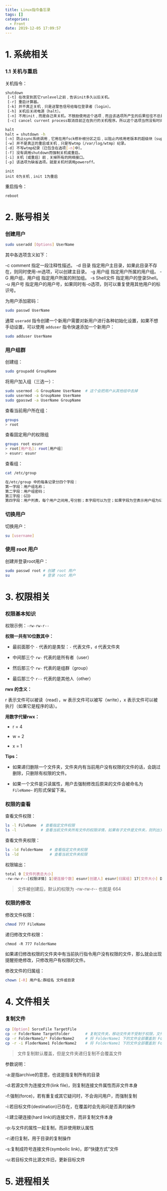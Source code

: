 ```yaml
---
title: Linux指令备忘录
tags: []
categories:
  - Front
date: 2019-12-05 17:09:57
---
```


# 1. 系统相关

### 1.1 关机与重启

关机指令：

```sh
shutdown 
 [-t] 在改变到其它runlevel之前﹐告诉init多久以后关机。
 [-r] 重启计算器。
 [-k] 并不真正关机﹐只是送警告信号给每位登录者〔login〕。
 [-h] 关机后关闭电源〔halt〕。
 [-n] 不用init﹐而是自己来关机。不鼓励使用这个选项﹐而且该选项所产生的后果往往不总是你所预期得到的。
 [-c] cancel current process取消目前正在执行的关机程序。所以这个选项当然没有时间参数﹐但是可以输入一个用来解释的讯
```

```sh
halt 
halt = shutdown -h
[-n] 防止sync系统调用﹐它用在用fsck修补根分区之后﹐以阻止内核用老版本的超级块〔superblock〕覆盖修补过的超级块。
[-w] 并不是真正的重启或关机﹐只是写wtmp〔/var/log/wtmp〕纪录。
[-d] 不写wtmp纪录〔已包含在选项[-n]中〕。
[-f] 没有调用shutdown而强制关机或重启。
[-i] 关机〔或重启〕前﹐关掉所有的网络接口。
[-p] 该选项为缺省选项。就是关机时调用poweroff。
```

```
init
init 0为关机﹐init 1为重启
```

重启指令：

```
reboot
```

# 2. 账号相关

### 创建用户

```sh
sudo useradd [Options] UserName
```

其中各选项含义如下：

-c comment 指定一段注释性描述。
-d 目录 指定用户主目录，如果此目录不存在，则同时使用-m选项，可以创建主目录。
-g 用户组 指定用户所属的用户组。
-G 用户组，用户组 指定用户所属的附加组。
-s Shell文件 指定用户的登录Shell。
-u 用户号 指定用户的用户号，如果同时有-o选项，则可以重复使用其他用户的标识号。

为用户添加密码：

```sh
sudo passwd UserName
```

通常 `useradd` 指令创建一个新用户需要对新用户进行各种初始化设置，如果不想手动设置，可以使用 `adduser` 指令快速添加一个新用户：

```sh
sudo adduser UserName
```

### 用户组群

创建组：

```sh
sudo groupadd GroupName 
```

将用户加入组（三选一）：

```sh
sudo usermod -G GroupName UserName  # 这个会把用户从其他组中去掉
sudo usermod -a GroupName UserName
sudo gpasswd -a UserName GroupName
```

查看当前用户所在组：

```sh
groups
> root
```

查看固定用户的权限组

```sh
groups root esunr
> root[用户名]: root[用户组]
> esunr: esunr
```

查看组：

```sh
cat /etc/group

在/etc/group 中的每条记录分四个字段：
第一字段：用户组名称；
第二字段：用户组密码；
第三字段：GID
第四字段：用户列表，每个用户之间用,号分割；本字段可以为空；如果字段为空表示用户组为GID的用户名；
```

### 切换用户

切换用户：

```sh
su [username]
```

### 使用 root 用户

创建并登录root用户：

```sh
sudo passwd root # 创建 root 用户
su 				 # 登录 root 用户
```

# 3. 权限相关

### 权限基本知识

权限示例：`-rw-rw-r--`

**权限一共有10位数其中：**

- 最前面那个 `-` 代表的是类型：`-` 代表文件，`d` 代表文件夹

- 中间那三个 `rw-` 代表的是所有者（user）

- 然后那三个 `rw-` 代表的是组群（group）

- 最后那三个 `r--` 代表的是其他人（other）

**rwx 的含义：**

r 表示文件可以被读（read），w 表示文件可以被写（write），x 表示文件可以被执行（如果它是程序的话）。

**用数字代替rwx：**

- r = 4

- w = 2

- x = 1

**Tips：**

- 如果递归删除一个文件夹，文件夹内有当前用户没有权限的文件的话，会跳过删除，只删除有权限的文件。

- 如果一个文件是只读属性，用户去强制修改后原来的文件会被命名为 `FileName~` 的形式保留下来。

### 权限的查看

查看文件权限：

```sh
ls -l FileName  # 查看指定文件权限
ls -l 			# 查看当前文件夹所有文件的权限详情，如果有子文件是文件夹，则列出文件夹权限详情
```

查看文件夹权限：

```sh
ls -ld FolderName   # 查看指定文件夹权限
ls -ld 				# 查看当前文件夹权限
```

权限输出：

```sh
total 0 [文件列表总大小]
-rw-rw-r--[权限详情] 1[硬连接个数] esunr[创建人] esunr[归属组] 17[文件大小] Dec 5 17:34 test[文件名]
```

> 文件被创建后，默认的权限为 -rw-rw-r-- 也就是 664

### 权限的修改

修改文件权限：

```sh
chmod 777 FileName
```

递归修改文件权限：

```
chmod -R 777 FolderName
```

如果递归修改权限的文件夹中有当前执行指令用户没有权限的文件，那么就会出现提醒拒绝修改，只修改用户有权限的文件。

修改文件的归属组：

```sh
chown [-R] 用户名:群组名 文件或目录
```

# 4. 文件相关

### 复制文件

```sh
cp [Option] SorceFile TargetFile
cp -r FolderName TargetFolder	 	# 复制文件夹，移动文件夹不受制于权限，文件的权限信息会一并被复制
cp -r FolderName1/* FolderName2		# 将 FolderName1 下的文件全部覆盖到 FolderName2 下，覆盖文件不会有提示
cp -r -i FloderName1 FolderName2 	# 将 FolderName1 下的文件全部覆盖到 FolderName2 下，覆盖文件会有提示
```

> 文件复制默认覆盖，但是文件夹递归复制不会覆盖文件

参数说明：

-a:是指archive的意思，也说是指复制所有的目录

-d:若源文件为连接文件(link file)，则复制连接文件属性而非文件本身

-f:强制(force)，若有重复或其它疑问时，不会询问用户，而强制复制

-i:若目标文件(destination)已存在，在覆盖时会先询问是否真的操作

-l:建立硬连接(hard link)的连接文件，而非复制文件本身

-p:与文件的属性一起复制，而非使用默认属性

-r:递归复制，用于目录的复制操作

-s:复制成符号连接文件(symbolic link)，即“快捷方式”文件

-u:若目标文件比源文件旧，更新目标文件 

# 5. 进程相关

